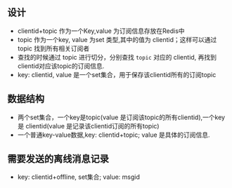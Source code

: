 ## 设计

 * clientid+topic 作为一个Key,value 为订阅信息存放在Redis中
 * topic 作为一个key, value 为set 类型,其中的值为 clientid；这样可以通过topic 找到所有相关订阅者
 * 查找的时候通过 topic 进行切分，分别查找 `topic` 对应的 clientid, 再找到 clientid对应该topic的订阅信息.
 * key: clientid, value 是一个set集合，用于保存该clientid所有的订阅topic 

## 数据结构

 * 两个set集合，一个key是topic(value 是订阅该topic的所有clientid),一个key 是 clientid(value 是记录该clientid订阅的所有topic)
 * 一个普通key-value数据,key: clientid+topic; value 是具体的订阅信息.

## 需要发送的离线消息记录

 * key: clientid+offline, set集合; value: msgid